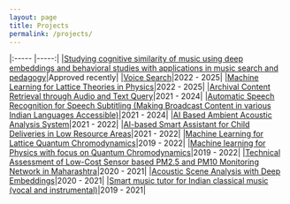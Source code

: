 ```yaml
---
layout: page
title: Projects
permalink: /projects/
---
```

<!-- --------------------------------------------------------------------------------
[ASR](#automatic-speech-recognition) &nbsp; &nbsp; [Audio Search](#audio-search)  &nbsp; &nbsp; [AED](#acoustic-event-detection)  &nbsp; &nbsp; [MIR](#music-information-retrieval) &nbsp; &nbsp; [Physics](#ml-for-physics)

-------------------------------------------------------------------------------- -->
<!---
<ol>
  <li><h5><a href="/projects/csri_dst_music" target="_blank">Studying cognitive similarity of music using deep embeddings and behavioral studies with applications in music search and pedagogy</a></h5></li>
  <li><h5><a href="/projects/buffalo_digital_biomarkers" target="_blank">Voice Biomarkers for Digital Health</a></h5></li>
  <li><h5><a href="/projects/meity_voice_search" target="_blank">Voice Search</a></h5></li>
  <li><h5><a href="/projects/serb_lattice_theory" target="_blank">Machine Learning for Lattice Theories in Physics</a></h5></li>
  <li><h5><a href="/projects/samsung_aed" target="_blank">AI Based Ambient Acoustic Analysis System</a></h5></li>
  <li><h5><a href="/projects/prasar_bharti_content_retrieval" target="_blank">Archival Content Retrieval through Audio and Text Query</a></h5></li>
  <li><h5><a href="/projects/prasar_bharti_asr" target="_blank">Automatic Speech Recognition for Speech Subtitling (Making Broadcast Content in various Indian Languages Accessible)</a></h5></li>
  <li><h5><a href="/projects/googleai_social_good" target="_blank">AI-based Smart Assistant for Child Deliveries in Low Resource Areas</a></h5></li>
  <li><h5><a href="/projects/mpc_sensors" target="_blank">Technical Assessment of Low-Cost Sensor based PM2.5 and PM10 Monitoring Network in Maharashtra</a></h5></li>
  <li><h5><a href="/projects/asem_duo_scene_analysis" target="_blank">Acoustic Scene Analysis with Deep Embeddings</a></h5></li>
  <li><h5><a href="/projects/imprint_music_tutor" target="_blank">Smart music tutor for Indian classical music (vocal and instrumental)</a></h5></li>
  <li><h5><a href="/projects/sparc_quantum_chromodynamics" target="_blank">Machine Learning for Lattice Quantum Chromodynamics</a></h5></li>
  <li><h5><a href="/projects/iitk_quantum_chromodynamics" target="_blank">Machine learning for Physics with focus on Quantum Chromodynamics</a></h5></li>
</ol>
--->
<!---|[Voice Biomarkers for Digital Health](/projects/buffalo_digital_biomarkers)||--->

|:----- |-----:|
|[Studying cognitive similarity of music using deep embeddings and behavioral studies with applications in music search and pedagogy](/projects/2023_csri_dst_music)|Approved recently|
|[Voice Search](/projects/2022_meity_voice_search)|2022 - 2025|
|[Machine Learning for Lattice Theories in Physics](/projects/2022_serb_lattice_theory)|2022 - 2025|
|[Archival Content Retrieval through Audio and Text Query](/projects/2021_prasar_bharti_content_retrieval)|2021 - 2024|
|[Automatic Speech Recognition for Speech Subtitling (Making Broadcast Content in various Indian Languages Accessible)](/projects/2021_prasar_bharti_asr)|2021 - 2024|
|[AI Based Ambient Acoustic Analysis System](/projects/2021_samsung_aed)|2021 - 2022|
|[AI-based Smart Assistant for Child Deliveries in Low Resource Areas](/projects/googleai_social_good)|2021 - 2022|
|[Machine Learning for Lattice Quantum Chromodynamics](/projects/sparc_quantum_chromodynamics)|2019 - 2022|
|[Machine learning for Physics with focus on Quantum Chromodynamics](/projects/iitk_quantum_chromodynamics)|2019 - 2022|
|[Technical Assessment of Low-Cost Sensor based PM2.5 and PM10 Monitoring Network in Maharashtra](/projects/mpc_sensors)|2020 - 2021|
|[Acoustic Scene Analysis with Deep Embeddings](/projects/asem_duo_scene_analysis)|2020 - 2021|
|[Smart music tutor for Indian classical music (vocal and instrumental)](https://narottam.github.io)|2019 - 2021|